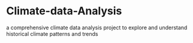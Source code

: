 # Climate-data-Analysis
a comprehensive climate data analysis project to explore and understand historical climate patterns and trends
